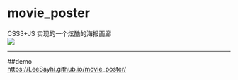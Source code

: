 # movie_poster
CSS3+JS 实现的一个炫酷的海报画廊                               
![](https://github.com/LeeSayhi/movie_poster/master/images/movie_poster.png)
                   
   ---                    
   ##demo                                 
     <https://LeeSayhi.github.io/movie_poster/>
 
